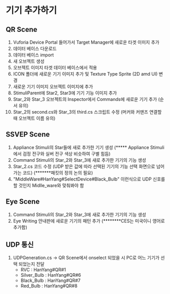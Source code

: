 # 기기 추가하기

## QR Scene
<ol>
  <li> Vuforia Device Portal 들어가서 Target Manager에 새로운 타겟 이미지 추가</li>
  <li> 데이터 베이스 다운로드</li>
  <li> 데이터 베이스 import</li>
  <li> 새 오브젝트 생성</li>
  <li> 오브젝트 이미지 타겟 데이터 베이스에서 적용</li>
  <li> ICON 폴더에 새로운 기기 이미지 추가 및 Texture Type Sprite (2D amd UI) 변경</li>
  <li> 새로운 기기 이미지 오브젝트 이미지에 추가</li>
  <li> StimuliParent에 Star2, Star3에 기기 기능 이미지 추가</li>
  <li> Star_2와 Star_3 오브젝트의 Inspector에서 Commands에 새로운 기기 추가 (순서 유의)</li>
  <li> Star_2의 second.cs와 Star_3의 third.cs 스크립트 수정 (머커와 커맨즈 연결할 때 오브젝트 이름 유의) </li>
</ol>

## SSVEP Scene
<ol>
  <li> Appliance Stimuli의 Star들에 새로 추가한 기기 생성 (***** Appliance Stimuli에서 검정 전구와 실버 전구 색상 비슷하여 구별 힘듬)</li>
  <li> Command Stimuli의 Star_2와 Star_3에 새로 추가한 기기의 기능 생성</li>
  <li> Star_2.cs 코드 수정 (UDP 받은 값에 따라 선택된 기기의 기능 선택 화면으로 넘어가는 코드) (*******패킷의 정의 논의 필요)</li>
  <li> "MiddleWare#HanYang#SelectDevice#Black_Bulb" 이런식으로 UDP 신호를 할 것인지 Midlle_ware와 맞춰봐야 함</li>
</ol>

## Eye Scene
<ol>
  <li> Command Stimuli의 Star_2와 Star_3에 새로 추가한 기기의 기능 생성</li>
  <li> Eye Writing 안내판에 새로운 기기의 패턴 추가 (********CES는 미국이니 영어로 추가함)</li>
</ol>

## UDP 통신
<ol>
  <li> UDPGeneration.cs -> QR Scene에서 onselect 되었을 시 PC로 어느 기기가 선택 되었는지 전달 
    <ul>
      <li> RVC : HanYang#QR#1 </li>
      <li> Silver_Bulb : HanYang#QR#6 </li>
      <li> Black_Bulb : HanYang#QR#7 </li>
      <li> Red_Bulb : HanYang#QR#8 </li>
    </ul>
  </li>
</ol>

